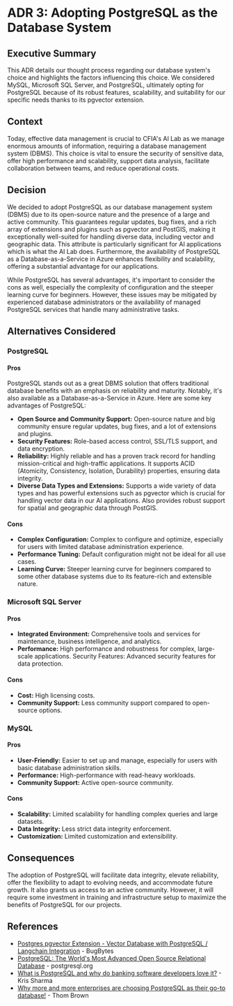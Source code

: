 # ADR 3: Adopting PostgreSQL as the Database System

## Executive Summary

This ADR details our thought process regarding our database system's choice and highlights the factors influencing this choice. We considered MySQL, Microsoft SQL Server, and PostgreSQL, ultimately opting for PostgreSQL because of its robust features, scalability, and suitability for our specific needs thanks to its pgvector extension.

## Context
Today, effective data management is crucial to CFIA's AI Lab as we manage enormous amounts of information, requiring a database management system (DBMS). This choice is vital to ensure the security of sensitive data, offer high performance and scalability, support data analysis, facilitate collaboration between teams, and reduce operational costs.

## Decision
We decided to adopt PostgreSQL as our database management system (DBMS) due to its open-source nature and the presence of a large and active community. This guarantees regular updates, bug fixes, and a rich array of extensions and plugins such as pgvector and PostGIS, making it exceptionally well-suited for handling diverse data, including vector and geographic data. This attribute is particularly significant for AI applications which is what the AI Lab does. Furthermore, the availability of PostgreSQL as a Database-as-a-Service in Azure enhances flexibility and scalability, offering a substantial advantage for our applications.

While PostgreSQL has several advantages, it's important to consider the cons as well, especially the complexity of configuration and the steeper learning curve for beginners. However, these issues may be mitigated by experienced database administrators or the availability of managed PostgreSQL services that handle many administrative tasks.

## Alternatives Considered
### PostgreSQL
#### Pros
PostgreSQL stands out as a great DBMS solution that offers traditional database benefits with an emphasis on reliability and maturity. Notably, it's also available as a Database-as-a-Service in Azure. Here are some key advantages of PostgreSQL:

- **Open Source and Community Support:** Open-source nature and big community ensure regular updates, bug fixes, and a lot of extensions and plugins.
- **Security Features:** Role-based access control, SSL/TLS support, and data encryption.
- **Reliability:** Highly reliable and has a proven track record for handling mission-critical and high-traffic applications. It supports ACID (Atomicity, Consistency, Isolation, Durability) properties, ensuring data integrity.
- **Diverse Data Types and Extensions:** Supports a wide variety of data types and has powerful extensions such as pgvector which is crucial for handling vector data in our AI applications. Also provides robust support for spatial and geographic data through PostGIS.

#### Cons
- **Complex Configuration:** Complex to configure and optimize, especially for users with limited database administration experience.
- **Performance Tuning:** Default configuration might not be ideal for all use cases.
- **Learning Curve:** Steeper learning curve for beginners compared to some other database systems due to its feature-rich and extensible nature.

### Microsoft SQL Server
#### Pros
- **Integrated Environment:** Comprehensive tools and services for maintenance, business intelligence, and analytics.
- **Performance:** High performance and robustness for complex, large-scale applications.
Security Features: Advanced security features for data protection.
#### Cons
- **Cost:** High licensing costs.
- **Community Support:** Less community support compared to open-source options.

### MySQL
#### Pros
- **User-Friendly:** Easier to set up and manage, especially for users with basic database administration skills.
- **Performance:** High-performance with read-heavy workloads.
- **Community Support:** Active open-source community.
#### Cons
- **Scalability:** Limited scalability for handling complex queries and large datasets.
- **Data Integrity:** Less strict data integrity enforcement.
- **Customization:** Limited customization and extensibility.

## Consequences
The adoption of PostgreSQL will facilitate data integrity, elevate reliability, offer the flexibility to adapt to evolving needs, and accommodate future growth. It also grants us access to an active community. However, it will require some investment in training and infrastructure setup to maximize the benefits of PostgreSQL for our projects.

## References

- [Postgres pgvector Extension - Vector Database with PostgreSQL / Langchain Integration](https://youtu.be/FDBnyJu_Ndg?si=sBfBluS3G2TlW6RN) - BugBytes
- [PostgreSQL: The World's Most Advanced Open Source Relational Database](https://www.postgresql.org/) - postgresql.org
- [What is PostgreSQL and why do banking software developers love it?](https://ubuntu.com/blog/what-is-postgresql) - Kris Sharma
- [Why more and more enterprises are choosing PostgreSQL as their go-to database!](https://www.enterprisedb.com/postgres-tutorials/why-more-and-more-enterprises-are-choosing-postgresql-their-go-database#:~:text=take%20another%20look.-,PostgreSQL%20is%20reliable,the%20transaction%20is%20then%20committed.) - 
Thom Brown